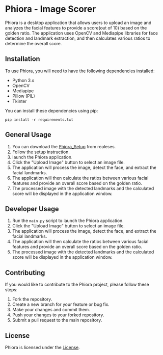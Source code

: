 # Phiora - Image Scorer

Phiora is a desktop application that allows users to upload an image and analyzes the facial features to provide a score(out of 10) based on the golden ratio. The application uses OpenCV and Mediapipe libraries for face detection and landmark extraction, and then calculates various ratios to determine the overall score.

## Installation

To use Phiora, you will need to have the following dependencies installed:

- Python 3.x
- OpenCV
- Mediapipe
- Pillow (PIL)
- Tkinter

You can install these dependencies using pip:

```
pip install -r requirements.txt
```

## General Usage

1. You can download the [Phiora_Setup](https://github.com/Pratham-Vishwakarma/Phiora/releases/download/v1.0.0/Phiora_Setup.exe) from realeses.
2. Follow the setup instruction.
3. launch the Phiora application.
4.  Click the "Upload Image" button to select an image file.
5. The application will process the image, detect the face, and extract the facial landmarks.
6. The application will then calculate the ratios between various facial features and provide an overall score based on the golden ratio.
7. The processed image with the detected landmarks and the calculated score will be displayed in the application window.

## Developer Usage

1. Run the `main.py` script to launch the Phiora application.
2. Click the "Upload Image" button to select an image file.
3. The application will process the image, detect the face, and extract the facial landmarks.
4. The application will then calculate the ratios between various facial features and provide an overall score based on the golden ratio.
5. The processed image with the detected landmarks and the calculated score will be displayed in the application window.

## Contributing

If you would like to contribute to the Phiora project, please follow these steps:

1. Fork the repository.
2. Create a new branch for your feature or bug fix.
3. Make your changes and commit them.
4. Push your changes to your forked repository.
5. Submit a pull request to the main repository.

## License

Phiora is licensed under the [License](license.txt).